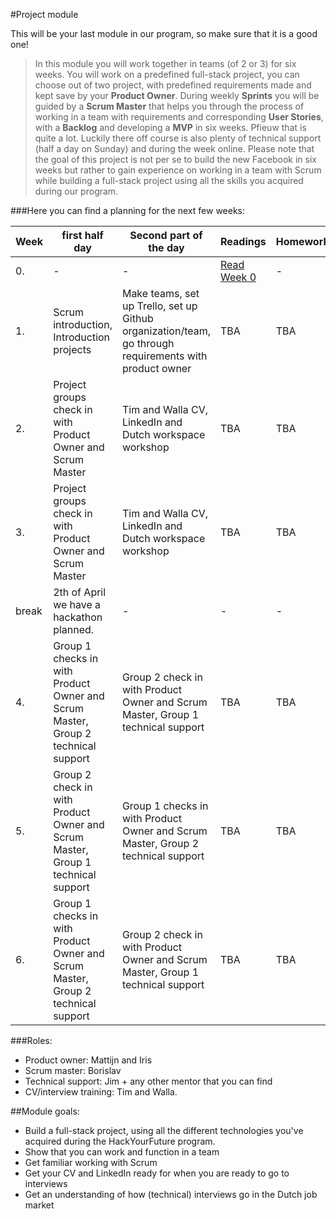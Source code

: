 #Project module

This will be your last module in our program, so make sure that it is a good one!

>In this module you will work together in teams (of 2 or 3) for six weeks. You will work on a predefined full-stack project, you can choose out of two project, with predefined requirements made and kept save by your **Product Owner**. During weekly **Sprints** you will be guided by a **Scrum Master** that helps you through the process of working in a team with requirements and corresponding **User Stories**, with a **Backlog** and developing a **MVP** in six weeks. Pfieuw that is quite a lot. Luckily there off course is also plenty of technical support (half a day on Sunday) and during the week online. Please note that the goal of this project is not per se to build the new Facebook in six weeks but rather to gain experience on working in a team with Scrum while building a full-stack project using all the skills you acquired during our program.

###Here you can find a planning for the next few weeks:

|Week|first half day|Second part of the day|Readings|Homework|
|----|--------------|----------------------|--------|--------|
|0.|-|-|[Read Week 0](https://github.com/HackYourFuture/Project/tree/master/Week0)|-|
|1.|Scrum introduction, Introduction projects|Make teams, set up Trello, set up Github organization/team, go through requirements with product owner|TBA|TBA|
|2.|Project groups check in with Product Owner and Scrum Master|Tim and Walla CV, LinkedIn and Dutch workspace workshop|TBA|TBA|
|3.|Project groups check in with Product Owner and Scrum Master|Tim and Walla CV, LinkedIn and Dutch workspace workshop|TBA|TBA|
|break|2th of April we have a hackathon planned.|-|-|-|
|4.|Group 1 checks in with Product Owner and Scrum Master, Group 2 technical support|Group 2 check in with Product Owner and Scrum Master, Group 1 technical support|TBA|TBA|
|5.|Group 2 check in with Product Owner and Scrum Master, Group 1 technical support|Group 1 checks in with Product Owner and Scrum Master, Group 2 technical support|TBA|TBA|
|6.|Group 1 checks in with Product Owner and Scrum Master, Group 2 technical support|Group 2 check in with Product Owner and Scrum Master, Group 1 technical support|TBA|TBA|

###Roles:
- Product owner: Mattijn and Iris
- Scrum master: Borislav 
- Technical support: Jim + any other mentor that you can find
- CV/interview training: Tim and Walla.

##Module goals:
- Build a full-stack project, using all the different technologies you've acquired during the HackYourFuture program.
- Show that you can work and function in a team
- Get familiar working with Scrum
- Get your CV and LinkedIn ready for when you are ready to go to interviews
- Get an understanding of how (technical) interviews go in the Dutch job market


